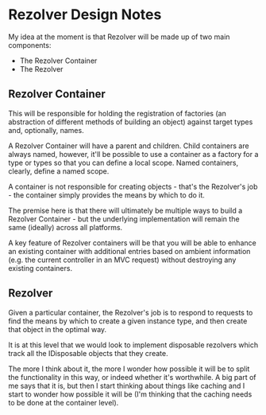Rezolver Design Notes
=====================

My idea at the moment is that Rezolver will be made up of two main components:

- The Rezolver Container
- The Rezolver

Rezolver Container
------------------

This will be responsible for holding the registration of factories (an abstraction of different methods of building an object)
against target types and, optionally, names.

A Rezolver Container will have a parent and children.  Child containers are always named, however, it'll be possible to use a container as a factory
for a type or types so that you can define a local scope.  Named containers, clearly, define a named scope.

A container is not responsible for creating objects - that's the Rezolver's job - the container simply provides the means by which to do it.

The premise here is that there will ultimately be multiple ways to build a Rezolver Container - but the underlying implementation will remain the
same (ideally) across all platforms.

A key feature of Rezolver containers will be that you will be able to enhance an existing container with additional entries based on ambient information
(e.g. the current controller in an MVC request) without destroying any existing containers.

Rezolver
--------

Given a particular container, the Rezolver's job is to respond to requests to find the means by which to create a given instance type, and
then create that object in the optimal way.

It is at this level that we would look to implement disposable rezolvers which track all the IDisposable objects that they create.

The more I think about it, the more I wonder how possible it will be to split the functionality in this way, or indeed whether it's worthwhile.
A big part of me says that it is, but then I start thinking about things like caching and I start to wonder how possible it will be (I'm thinking 
that the caching needs to be done at the container level).

